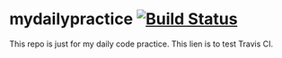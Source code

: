 # mydailypractice [![Build Status](https://travis-ci.com/MrKingHH/mydailypractice.svg?branch=master)](https://travis-ci.com/MrKingHH/mydailypractice)
This repo is  just for my daily code practice.
This lien is to test Travis CI.
